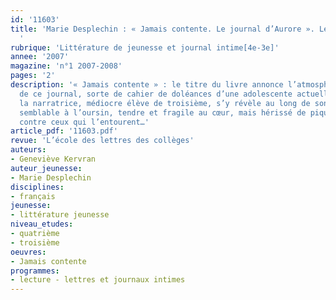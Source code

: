 ```yaml
---
id: '11603'
title: 'Marie Desplechin : « Jamais contente. Le journal d’Aurore ». Lecture cursive
  '
rubrique: 'Littérature de jeunesse et journal intime[4e-3e]'
annee: '2007'
magazine: 'n°1 2007-2008'
pages: '2'
description: '« Jamais contente » : le titre du livre annonce l’atmosphère générale
  de ce journal, sorte de cahier de doléances d’une adolescente actuelle. Aurore,
  la narratrice, médiocre élève de troisième, s’y révèle au long de son année scolaire,
  semblable à l’oursin, tendre et fragile au cœur, mais hérissé de piquants dirigés
  contre ceux qui l’entourent…'
article_pdf: '11603.pdf'
revue: 'L’école des lettres des collèges'
auteurs:
- Geneviève Kervran
auteur_jeunesse:
- Marie Desplechin
disciplines:
- français
jeunesse:
- littérature jeunesse
niveau_etudes:
- quatrième
- troisième
oeuvres:
- Jamais contente
programmes:
- lecture - lettres et journaux intimes
---
```

